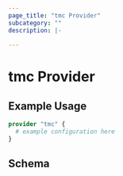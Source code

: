 ```yaml
---
page_title: "tmc Provider"
subcategory: ""
description: |-
  
---
```


# tmc Provider



## Example Usage

```terraform
provider "tmc" {
  # example configuration here
}
```

## Schema
